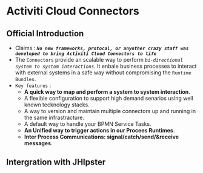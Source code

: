 # Activiti Cloud Connectors
## Official Introduction
-  Claims : ***`No new frameworks, protocal, or anyother crazy staff was developed to bring Activiti Cloud Connectors to life`***
-  The `Connectors` provide an scalable way to perform *`bi-directional system to systom interactions`*. It enbale business processes to interact with external systems in a safe way without compromising the `Runtime Bundles`.
- `Key features` :
  - **A quick way to map and perform a system to system interaction**.
  - A flexible configuration to support high demand senarios using well known tecknology stacks.
  - A way to version and maintain multiple connectors up and running in the same infrastracture.
  - A default way to handle your BPMN Service Tasks.
  - **An Unified way to trigger actions in our Procees Runtimes**.
  - **Inter Process Communications: signal/catch/send/&receive messages**.

## Intergration with JHIpster
